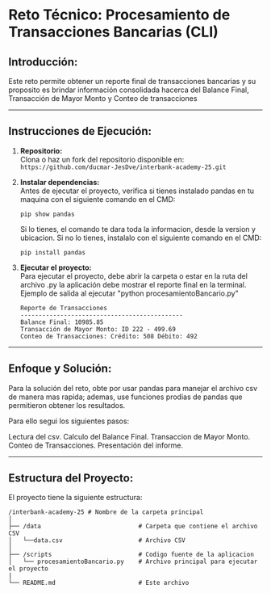 # Reto Técnico: Procesamiento de Transacciones Bancarias (CLI)

## Introducción:

Este reto permite obtener un reporte final de transacciones bancarias y su proposito es brindar información consolidada hacerca del Balance Final, Transacción de Mayor Monto y Conteo de transacciones

---

## Instrucciones de Ejecución: 

1. **Repositorio:**  
   Clona o haz un fork del repositorio disponible en:  
   `https://github.com/ducmar-JesDve/interbank-academy-25.git`

2. **Instalar dependencias:**  
   Antes de ejecutar el proyecto, verifica si tienes instalado pandas en tu maquina con el siguiente comando en el CMD: 

   ```
   pip show pandas
   ```
   Si lo tienes, el comando te dara toda la informacion, desde la version y ubicacion.
   Si no lo tienes, instalalo con el siguiente comando en el CMD: 

   ```
   pip install pandas
   ```

3. **Ejecutar el proyecto:**  
   Para ejecutar el proyecto, debe abrir la carpeta o estar en la ruta del archivo .py la aplicación debe mostrar el reporte final en la terminal.  
   Ejemplo de salida al ejecutar "python procesamientoBancario.py"

   ```
   Reporte de Transacciones
   ---------------------------------------------
   Balance Final: 10985.85
   Transacción de Mayor Monto: ID 222 - 499.69
   Conteo de Transacciones: Crédito: 508 Débito: 492
   ```

---

## Enfoque y Solución:
Para la solución del reto, obte por usar pandas para manejar el archivo csv de manera mas rapida; ademas, use funciones prodias de pandas que permitieron obtener los resultados. 

Para ello segui los siguientes pasos:

Lectura del csv.
Calculo del Balance Final.
Transaccion de Mayor Monto.
Conteo de Transacciones.
Presentación del informe.

---

## Estructura del Proyecto:
El proyecto tiene la siguiente estructura: 
   ```
   /interbank-academy-25 # Nombre de la carpeta principal
   │
   ├── /data                           # Carpeta que contiene el archivo CSV
   │   └──data.csv                     # Archivo CSV
   │
   ├── /scripts                        # Codigo fuente de la aplicacion
   │   └── procesamientoBancario.py    # Archivo principal para ejecutar el proyecto
   |
   └── README.md                       # Este archivo
   ```
